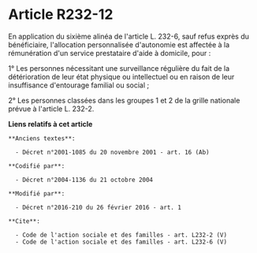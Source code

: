 # Article R232-12

En application du sixième alinéa de l'article L. 232-6, sauf refus exprès du bénéficiaire, l'allocation personnalisée
d'autonomie est affectée à la rémunération d'un service prestataire d'aide à domicile, pour : 

1° Les personnes nécessitant une surveillance régulière du fait de la détérioration de leur état physique ou intellectuel ou
en raison de leur insuffisance d'entourage familial ou social ; 

2° Les personnes classées dans les groupes 1 et 2 de la grille nationale prévue à l'article L. 232-2.

**Liens relatifs à cet article**

	**Anciens textes**:

	  - Décret n°2001-1085 du 20 novembre 2001 - art. 16 (Ab)

	**Codifié par**:

	  - Décret n°2004-1136 du 21 octobre 2004

	**Modifié par**:

	  - Décret n°2016-210 du 26 février 2016 - art. 1

	**Cite**:

	  - Code de l'action sociale et des familles - art. L232-2 (V)
	  - Code de l'action sociale et des familles - art. L232-6 (V)

